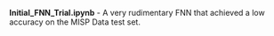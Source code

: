 **Initial_FNN_Trial.ipynb** - A very rudimentary FNN that achieved a low accuracy on the MISP Data test set.

